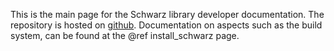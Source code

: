 This is the main page for the Schwarz library developer documentation. The repository is hosted on [github](https://github.com/pratikvn/schwarz-lib). Documentation on aspects such as the build system, can be found at the @ref install_schwarz page. 
